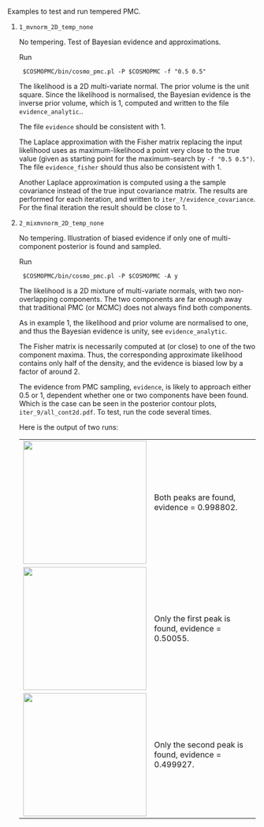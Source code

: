 
Examples to test and run tempered PMC.

1. `1_mvnorm_2D_temp_none`

   No tempering. Test of Bayesian evidence and approximations.

   Run

   ``` $COSMOPMC/bin/cosmo_pmc.pl -P $COSMOPMC -f "0.5 0.5"```

   The likelihood is a 2D multi-variate normal. The prior volume is
   the unit square. Since the likelihood is normalised, the Bayesian evidence
   is the inverse prior volume, which is 1, computed and written to the
   file `evidence_analytic`..

   The file `evidence` should be consistent with 1.

   The Laplace approximation with the Fisher matrix replacing the input likelihood
   uses as maximum-likelihood a point very close to the
   true value (given as starting point for the maximum-search by `-f "0.5 0.5")`.
   The file `evidence_fisher` should thus also be consistent with 1.

   Another Laplace approximation is computed using a the sample covariance
   instead of the true input covariance matrix. The results are performed for each
   iteration, and written to `iter_?/evidence_covariance`. For the final iteration
   the result should be close to 1.

2. `2_mixmvnorm_2D_temp_none`

   No tempering. Illustration of biased evidence if only one of multi-component
   posterior is found and sampled.

   Run

   ``` $COSMOPMC/bin/cosmo_pmc.pl -P $COSMOPMC -A y```

   The likelihood is a 2D mixture of multi-variate normals, with two non-overlapping components.
   The two components are far enough away that traditional PMC (or MCMC) does not always find
   both components.

   As in example 1, the likelihood and prior volume are normalised to one, and thus the
   Bayesian evidence is unity, see `evidence_analytic`.

   The Fisher matrix is necessarily computed at (or close) to one of the two component maxima.
   Thus, the corresponding approximate likelihood contains only half of the density, and the
   evidence is biased low by a factor of around 2.

   The evidence from PMC sampling, `evidence`, is likely to approach either 0.5 or 1, dependent
   whether one or two components have been found. Which is the case can be seen in the posterior
   contour plots, `iter_9/all_cont2d.pdf`. To test, run the code several times.

   Here is the output of two runs:

   <table>

   <tr>
   <td>
   <img width="250" src="2_mixmvnorm_2D_temp_none/cont2d_0_1-2comp.png">
   </td>
   <td>Both peaks are found, evidence = 0.998802.</td>
   </tr>

   <tr>
   <td>
   <img width="250" src="2_mixmvnorm_2D_temp_none/cont2d_0_1-1comp.png">
   </td>
   <td>Only the first peak is found, evidence = 0.50055.</td>
   </tr> 
   <tr>

   <td>
   <img width="250" src="2_mixmvnorm_2D_temp_none/cont2d_0_1-1comp2.png">
   </td>
   <td>Only the second peak is found, evidence = 0.499927.</td>
   </tr> 
   </table>
